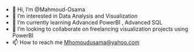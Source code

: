 - 👋 Hi, I’m @Mahmoud-Osama
- 👀 I’m interested in Data Analysis and Visualization 
- 🌱 I’m currently learning Advanced PowerBI , Advanced SQL 
- 💞️ I’m looking to collaborate on freelancing visualization projects using PowerBI
- 📫 How to reach me Mhomoudusama@yahoo.com

<!---
Mahmoud-Osama/Mahmoud-Osama is a ✨ special ✨ repository because its `README.md` (this file) appears on your GitHub profile.
You can click the Preview link to take a look at your changes.
--->
